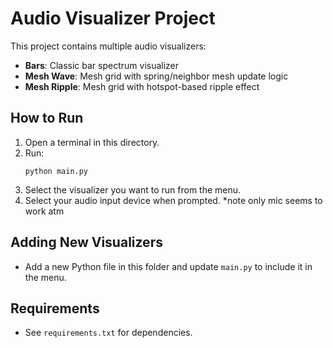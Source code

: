 # Audio Visualizer Project

This project contains multiple audio visualizers:

- **Bars**: Classic bar spectrum visualizer
- **Mesh Wave**: Mesh grid with spring/neighbor mesh update logic
- **Mesh Ripple**: Mesh grid with hotspot-based ripple effect

## How to Run

1. Open a terminal in this directory.
2. Run:
   ```
   python main.py
   ```
3. Select the visualizer you want to run from the menu.
4. Select your audio input device when prompted. *note only mic seems to work atm

## Adding New Visualizers
- Add a new Python file in this folder and update `main.py` to include it in the menu.

## Requirements
- See `requirements.txt` for dependencies.
